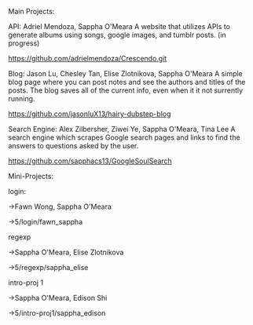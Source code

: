 Main Projects:

API:
  Adriel Mendoza, Sappha O'Meara
  A website that utilizes APIs to generate albums using songs, google images, and tumblr posts. (in progress)
  
  https://github.com/adrielmendoza/Crescendo.git

Blog:
  Jason Lu, Chesley Tan, Elise Zlotnikova, Sappha O'Meara
  A simple blog page where you can post notes and see the authors and titles of the posts. The blog saves all of the current info, even when it it not surrently running.
  
  https://github.com/jasonluX13/hairy-dubstep-blog

Search Engine:
  Alex Zilbersher, Ziwei Ye, Sappha O'Meara, Tina Lee
  A search engine which scrapes Google search pages and links to find the answers to questions asked by the user.
  
  https://github.com/sapphacs13/GoogleSoulSearch

Mini-Projects:

login:

  ->Fawn Wong, Sappha O'Meara
  
  ->5/login/fawn_sappha

regexp

  ->Sappha O'Meara, Elise Zlotnikova
  
  ->5/regexp/sappha_elise
  
intro-proj 1

  ->Sappha O'Meara, Edison Shi
  
  ->5/intro-proj1/sappha_edison
